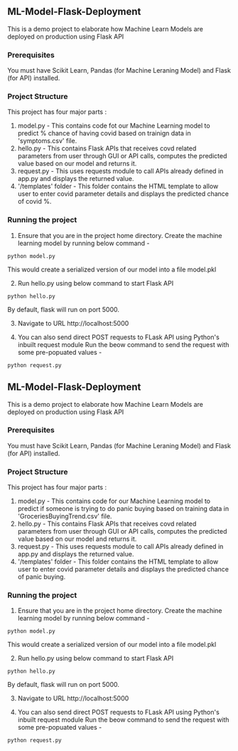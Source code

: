 ## ML-Model-Flask-Deployment
This is a demo project to elaborate how Machine Learn Models are deployed on production using Flask API

### Prerequisites
You must have Scikit Learn, Pandas (for Machine Leraning Model) and Flask (for API) installed.

### Project Structure
This project has four major parts :
1. model.py - This contains code fot our Machine Learning model to predict % chance of having covid based on trainign data in 'symptoms.csv' file.
2. hello.py - This contains Flask APIs that receives covd related parameters from user through GUI or API calls, computes the predicted value based on our model and returns it.
3. request.py - This uses requests module to call APIs already defined in app.py and displays the returned value.
4. '/templates' folder - This folder contains the HTML template to allow user to enter covid parameter details and displays the predicted chance of covid %.

### Running the project
1. Ensure that you are in the project home directory. Create the machine learning model by running below command -
```
python model.py
```
This would create a serialized version of our model into a file model.pkl

2. Run hello.py using below command to start Flask API
```
python hello.py
```
By default, flask will run on port 5000.

3. Navigate to URL http://localhost:5000

4. You can also send direct POST requests to FLask API using Python's inbuilt request module
Run the beow command to send the request with some pre-popuated values -
```
python request.py
```


## ML-Model-Flask-Deployment
This is a demo project to elaborate how Machine Learn Models are deployed on production using Flask API

### Prerequisites
You must have Scikit Learn, Pandas (for Machine Leraning Model) and Flask (for API) installed.

### Project Structure
This project has four major parts :
1. model.py - This contains code for our Machine Learning model to predict if someone is trying to do panic buying based on training data in 'GroceriesBuyingTrend.csv' file.
2. hello.py - This contains Flask APIs that receives covd related parameters from user through GUI or API calls, computes the predicted value based on our model and returns it.
3. request.py - This uses requests module to call APIs already defined in app.py and displays the returned value.
4. '/templates' folder - This folder contains the HTML template to allow user to enter covid parameter details and displays the predicted chance of panic buying.

### Running the project
1. Ensure that you are in the project home directory. Create the machine learning model by running below command -
```
python model.py
```
This would create a serialized version of our model into a file model.pkl

2. Run hello.py using below command to start Flask API
```
python hello.py
```
By default, flask will run on port 5000.

3. Navigate to URL http://localhost:5000

4. You can also send direct POST requests to FLask API using Python's inbuilt request module
Run the beow command to send the request with some pre-popuated values -
```
python request.py
```
